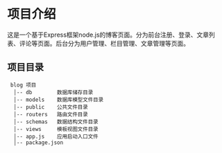 # 项目介绍
这是一个基于Express框架node.js的博客页面。分为前台注册、登录、文章列表、评论等页面。后台分为用户管理、栏目管理、文章管理等页面。

## 项目目录

```
 blog 项目
  │-- db        数据库储存目录
  │-- models    数据库模型文件目录
  │-- public    公共文件目录
  │-- routers   路由文件目录
  │-- schemas   数据结构文件目录
  │-- views     模板视图文件目录
  │-- app.js    应用启动入口文件
  │-- package.json
```
